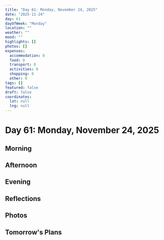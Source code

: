 ```yaml
---
title: "Day 61: Monday, November 24, 2025"
date: "2025-11-24"
day: 61
dayOfWeek: "Monday"
location: ""
weather: ""
mood: ""
highlights: []
photos: []
expenses:
  accommodation: 0
  food: 0
  transport: 0
  activities: 0
  shopping: 0
  other: 0
tags: []
featured: false
draft: false
coordinates:
  lat: null
  lng: null
---
```


# Day 61: Monday, November 24, 2025

## Morning

## Afternoon

## Evening

## Reflections

## Photos

## Tomorrow's Plans

